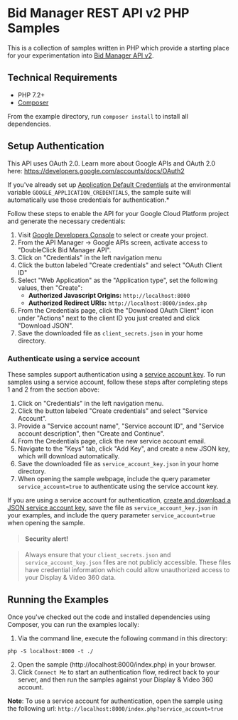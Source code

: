 # Bid Manager REST API v2 PHP Samples

This is a collection of samples written in PHP which provide a starting place
for your experimentation into [Bid Manager API
v2](https://developers.google.com/bid-manager/reference/rest).

## Technical Requirements

  - PHP 7.2+
  - [Composer](https://getcomposer.org/)

From the example directory, run `composer install` to install all dependencies.

## Setup Authentication

This API uses OAuth 2.0. Learn more about Google APIs and OAuth 2.0 here:
https://developers.google.com/accounts/docs/OAuth2

If you've already set up [Application Default
Credentials](https://cloud.google.com/docs/authentication/production#providing_credentials_to_your_application)
at the environmental variable `GOOGLE_APPLICATION_CREDENTIALS`, the sample
suite will automatically use those credentials for authentication.*

Follow these steps to enable the API for your Google Cloud Platform project and
generate the necessary credentials:
1. Visit [Google Developers Console](https://console.developers.google.com) to
select or create your project.
2. From the API Manager &rarr; Google APIs screen, activate access to
"DoubleClick Bid Manager API".
3. Click on "Credentials" in the left navigation menu
4. Click the button labeled "Create credentials" and select "OAuth Client ID"
5. Select "Web Application" as the "Application type", set the following
values, then "Create":
   * **Authorized Javascript Origins:** `http://localhost:8000`
   * **Authorized Redirect URIs:** `http://localhost:8000/index.php`
6. From the Credentials page, click the "Download OAuth Client" icon under
"Actions" next to the client ID you just created and click "Download JSON".
7. Save the downloaded file as `client_secrets.json` in your home
directory.

### Authenticate using a service account

These samples support authentication using a [service account
key](https://cloud.google.com/iam/docs/service-account-overview). To run
samples using a service account, follow these steps after completing steps 1
and 2 from the section above:
1. Click on "Credentials" in the left navigation menu.
2. Click the button labeled "Create credentials" and select "Service Account".
3. Provide a "Service account name", "Service account ID", and "Service account
description", then "Create and Continue".
4. From the Credentials page, click the new service account email.
5. Navigate to the "Keys" tab, click "Add Key", and create a new JSON key,
which will download automatically.
6. Save the downloaded file as `service_account_key.json` in your home
directory.
7. When opening the sample webpage, include the query parameter
`service_account=true` to authenticate using the service account key.

If you are using a service account for authentication, [create and download a
JSON service account
key](https://cloud.google.com/iam/docs/creating-managing-service-account-keys#creating),
save the file as `service_account_key.json` in your examples, and include the
query parameter `service_account=true` when opening the sample.

> #### Security alert!

> Always ensure that your `client_secrets.json` and `service_account_key.json`
> files are not publicly accessible. These files have credential information
> which could allow unauthorized access to your Display & Video 360 data.

## Running the Examples

Once you've checked out the code and installed dependencies using Composer, you
can run the examples locally:
1. Via the command line, execute the following command in this directory:
```
php -S localhost:8000 -t ./
```
2. Open the sample (http://localhost:8000/index.php) in your browser.
3. Click ```Connect Me``` to start an authentication flow, redirect back to
your server, and then run the samples against your Display & Video 360 account.

**Note**: To use a service account for authentication, open the sample using
the following url: `http://localhost:8000/index.php?service_account=true`
